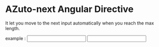 # AZuto-next Angular Directive
It let you move to the next input automatically when you reach the max length.

example : 
<input name="input1" type="text" ng-model="sample1"  maxlength="2" auto-next />
<input name="input2" type="text" ng-model="sample2" />
